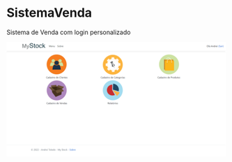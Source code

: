 # SistemaVenda
Sistema de Venda com login personalizado


![Tela Inicial do Projeto Sistema de Venda](https://github.com/andreitoledo/SistemaVenda/blob/main/wwwroot/img/SistemaDeVenda.png?raw=true)
